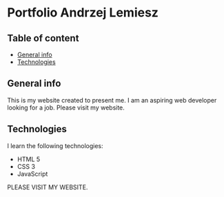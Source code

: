 # Portfolio Andrzej Lemiesz

## Table of content
* [General info](#general-info)
* [Technologies](#technologies)

## General info
This is my website created to present me. I am an aspiring web developer looking for a job. Please visit my website.

## Technologies
I learn the following technologies:

* HTML 5
* CSS 3
* JavaScript


PLEASE VISIT MY WEBSITE.
